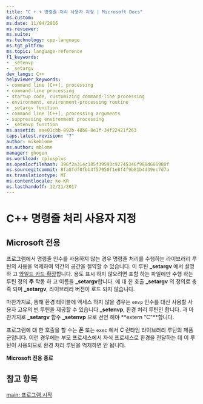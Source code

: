 ```yaml
---
title: "C + + 명령줄 처리 사용자 지정 | Microsoft Docs"
ms.custom: 
ms.date: 11/04/2016
ms.reviewer: 
ms.suite: 
ms.technology: cpp-language
ms.tgt_pltfrm: 
ms.topic: language-reference
f1_keywords:
- _setenvp
- _setargv
dev_langs: C++
helpviewer_keywords:
- command line [C++], processing
- command-line processing
- startup code, customizing command-line processing
- environment, environment-processing routine
- _setargv function
- command line [C++], processing arguments
- suppressing environment processing
- _setenvp function
ms.assetid: aae01cbb-892b-48b8-8e1f-34f22421f263
caps.latest.revision: "7"
author: mikeblome
ms.author: mblome
manager: ghogen
ms.workload: cplusplus
ms.openlocfilehash: 396f2a314c185f39593c92745346f988d666980f
ms.sourcegitcommit: 8fa8fdf0fbb4f57950f1e8f4f9b81b4d39ec7d7a
ms.translationtype: MT
ms.contentlocale: ko-KR
ms.lasthandoff: 12/21/2017
---
```

# <a name="customizing-c-command-line-processing"></a>C++ 명령줄 처리 사용자 지정
## <a name="microsoft-specific"></a>Microsoft 전용  
 프로그램에서 명령줄 인수를 사용하지 않는 경우 명령줄 처리를 수행하는 라이브러리 루틴의 사용을 억제하여 약간의 공간을 절약할 수 있습니다. 이 루틴 **_setargv** 에서 설명 하 고 [와일드 카드 확장](../cpp/wildcard-expansion.md)합니다. 용도 표시 하지 않으려면 포함 하는 파일에만 수행 하는 루틴 정의 **주** 작동 하 고 이름을 **_setargv**합니다. 에 대 한 호출 **_setargv** 의 정의로 충족 되며 **_setargv**, 라이브러리 버전이 로드 되지 않습니다.  
  
 마찬가지로, 통해 환경 테이블에 액세스 하지 않을 경우는 `envp` 인수를 대신 사용할 사용자 고유의 빈 루틴을 제공할 수 있습니다 **_setenvp**, 환경 처리 루틴인 합니다. 과 마찬가지로 **_setargv** 함수 **_setenvp** 으로 선언 해야 **extern "C"**합니다.  
  
 프로그램에 대 한 호출을 할 수는 **폰** 또는 `exec` 에서 C 런타임 라이브러리 루틴의 제품군입니다. 이런 경우에는 부모 프로세스에서 자식 프로세스로 환경을 전달하는 데 이 루틴이 사용되므로 환경 처리 루틴을 억제하면 안 됩니다.  
  
**Microsoft 전용 종료**  
  
## <a name="see-also"></a>참고 항목  
 [main: 프로그램 시작](../cpp/main-program-startup.md)